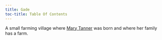 ```yaml
---
title: Gade
toc-title: Table Of Contents
---
```


A small farming village where [Mary Tanner](../characters/mary-tanner.md) was born and where her family has a farm.
